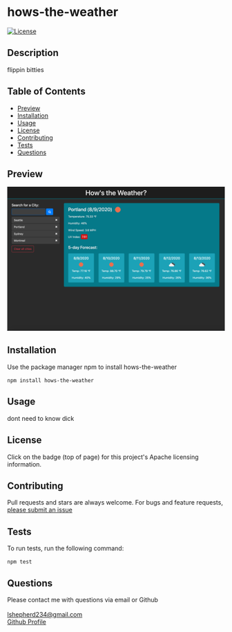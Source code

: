 
# hows-the-weather
[![License](https://img.shields.io/badge/License-Apache%202.0-blue.svg)](https://opensource.org/licenses/Apache-2.0)  

## Description
flippin bitties

## Table of Contents
- [Preview](#preview)
- [Installation](#installation)
- [Usage](#usage)
- [License](#license)
- [Contributing](#contributing)
- [Tests](#tests)
- [Questions](#questions)

## Preview
![hows-the-weather](../Assets/weather-preview.png)

## Installation
Use the package manager npm to install hows-the-weather  
<pre><code>npm install hows-the-weather</code></pre>

## Usage
dont need to know dick

## License  
Click on the badge (top of page) for this project's Apache licensing information.

## Contributing
Pull requests and stars are always welcome. For bugs and feature requests, [please submit an issue](https://github.com/ShepLT1/hows-the-weather/issues/new)

## Tests  
To run tests, run the following command:
<pre><code>npm test</pre></code>

## Questions
Please contact me with questions via email or Github  
<br>
lshepherd234@gmail.com  
[Github Profile](https://github.com/ShepLT1)